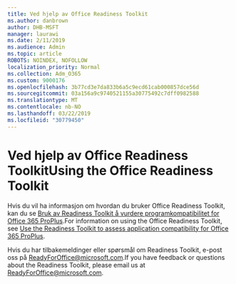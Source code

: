 ```yaml
---
title: Ved hjelp av Office Readiness Toolkit
ms.author: danbrown
author: DHB-MSFT
manager: laurawi
ms.date: 2/11/2019
ms.audience: Admin
ms.topic: article
ROBOTS: NOINDEX, NOFOLLOW
localization_priority: Normal
ms.collection: Adm_O365
ms.custom: 9000176
ms.openlocfilehash: 3b77cd3e7da833b6a5c9ecd61cab000857dce56d
ms.sourcegitcommit: 03a156a9c9740521155a30775492c7dff0982588
ms.translationtype: MT
ms.contentlocale: nb-NO
ms.lasthandoff: 03/22/2019
ms.locfileid: "30779450"
---
```

# <a name="using-the-office-readiness-toolkit"></a><span data-ttu-id="0946c-102">Ved hjelp av Office Readiness Toolkit</span><span class="sxs-lookup"><span data-stu-id="0946c-102">Using the Office Readiness Toolkit</span></span>

<span data-ttu-id="0946c-103">Hvis du vil ha informasjon om hvordan du bruker Office Readiness Toolkit, kan du se [Bruk av Readiness Toolkit å vurdere programkompatibilitet for Office 365 ProPlus](https://docs.microsoft.com/DeployOffice/use-the-readiness-toolkit-to-assess-application-compatibility-for-office-365-pro).</span><span class="sxs-lookup"><span data-stu-id="0946c-103">For information on using the Office Readiness Toolkit, see [Use the Readiness Toolkit to assess application compatibility for Office 365 ProPlus](https://docs.microsoft.com/DeployOffice/use-the-readiness-toolkit-to-assess-application-compatibility-for-office-365-pro).</span></span>

<span data-ttu-id="0946c-104">Hvis du har tilbakemeldinger eller spørsmål om Readiness Toolkit, e-post oss på ReadyForOffice@microsoft.com.</span><span class="sxs-lookup"><span data-stu-id="0946c-104">If you have feedback or questions about the Readiness Toolkit, please email us at ReadyForOffice@microsoft.com.</span></span>

